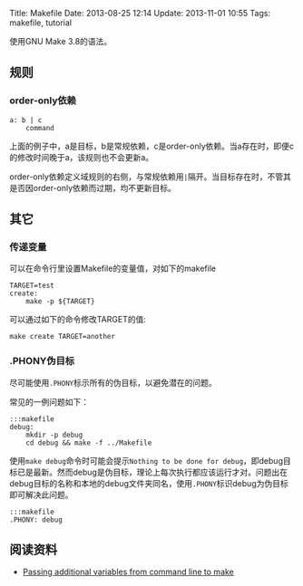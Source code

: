 Title: Makefile
Date: 2013-08-25 12:14
Update: 2013-11-01 10:55
Tags: makefile, tutorial

使用GNU Make 3.8的语法。

## 规则

### order-only依赖

	a: b | c
	    command

上面的例子中，a是目标，b是常规依赖，c是order-only依赖。当a存在时，即便c的修改时间晚于a，该规则也不会更新a。

order-only依赖定义域规则的右侧，与常规依赖用`|`隔开。当目标存在时，不管其是否因order-only依赖而过期，均不更新目标。

## 其它
### 传递变量
可以在命令行里设置Makefile的变量值，对如下的makefile

    TARGET=test
    create:
        make -p ${TARGET}

可以通过如下的命令修改TARGET的值:

    make create TARGET=another
 
### .PHONY伪目标
尽可能使用`.PHONY`标示所有的伪目标，以避免潜在的问题。

常见的一例问题如下：

    :::makefile
    debug:
        mkdir -p debug
        cd debug && make -f ../Makefile

使用`make debug`命令时可能会提示`Nothing to be done for debug`，即debug目标已是最新。然而debug是伪目标，理论上每次执行都应该运行才对。问题出在debug目标的名称和本地的debug文件夹同名，使用`.PHONY`标识debug为伪目标即可解决此问题。

    :::makefile
    .PHONY: debug

## 阅读资料

*  [Passing additional variables from command line to make](http://stackoverflow.com/questions/2826029/passing-additional-variables-from-command-line-to-make)
